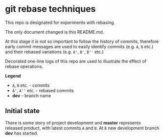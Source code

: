 # git rebase techniques

This repo is designated for experiments with rebasing.

The only document changed is this README.md.

At this stage it is not so important to follow
the history of commits, therefore early commit messages
are used to easily identify commits (e.g. `A`, `B` etc.) 
and their rebased variations (e.g. `A'`, `B'`, `B''` etc.)

Decorated one-line logs of this repo are used to illustrate
the effect of rebase operations.

**Legend**
 * `A`, `B` etc. - commits
 * `A'`, `A''` etc. - rebased commits
 * __dev__ - branch name

## Initial state

There is some story of project development and __master__ represents
released product, with latest commits `A` and `B`. At `B` new development
branch __dev__ has started.